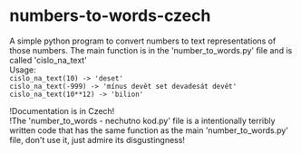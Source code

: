 # numbers-to-words-czech
A simple python program to convert numbers to text representations of those numbers.
The main function is in the 'number_to_words.py' file and is called 'cislo_na_text'<br />
Usage: <br />
`cislo_na_text(10) -> 'deset'`<br />
`cislo_na_text(-999) -> 'mínus devět set devadesát devět'`<br />
`cislo_na_text(10**12) -> 'bilion'`

!Documentation is in Czech!<br />
!The 'number_to_words - nechutno kod.py' file is a intentionally terribly written code that has the same function as the main 'number_to_words.py' file, don't use it, just admire its disgustingness!

